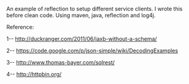 An example of reflection to setup different service clients. I wrote this before clean code. Using maven, java, reflection and log4j.

Reference:

1-- http://duckranger.com/2011/06/jaxb-without-a-schema/

2-- https://code.google.com/p/json-simple/wiki/DecodingExamples

3-- http://www.thomas-bayer.com/sqlrest/

4-- http://httpbin.org/
